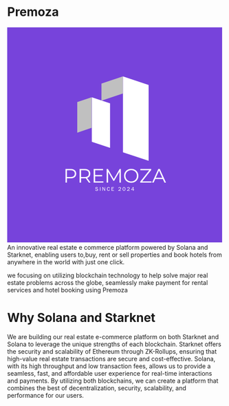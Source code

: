 # Premoza

<img src="1.png">
An innovative real estate e commerce platform powered by Solana and Starknet, enabling users to,buy, rent or sell properties and book hotels from anywhere in the world with just one click.

we focusing on utilizing blockchain technology to help solve major real estate problems across the globe, seamlessly make payment for rental services and hotel booking using Premoza 


# Why Solana and Starknet

We are building our real estate e-commerce platform on both Starknet and Solana to leverage the unique strengths of each blockchain. Starknet offers the security and scalability of Ethereum through ZK-Rollups, ensuring that high-value real estate transactions are secure and cost-effective. Solana, with its high throughput and low transaction fees, allows us to provide a seamless, fast, and affordable user experience for real-time interactions and payments. By utilizing both blockchains, we can create a platform that combines the best of decentralization, security, scalability, and performance for our users.


